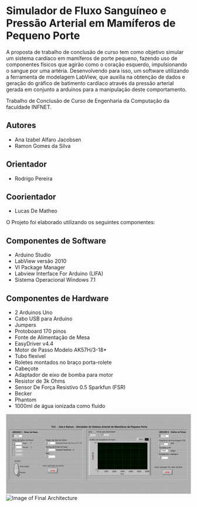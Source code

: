 # Simulador de Fluxo Sanguíneo e Pressão Arterial em Mamíferos de Pequeno Porte

A proposta de trabalho de conclusão de curso tem como objetivo simular um sistema cardíaco em mamíferos de porte pequeno, fazendo uso de componentes físicos que agirão como o coração esquerdo, impulsionando o sangue por uma artéria. Desenvolvendo para isso, um software utilizando a ferramenta de modelagem LabView, que auxilia na obtenção de dados e  geração do gráfico de batimento cardíaco através da pressão arterial gerada em conjunto a arduinos para a manipulação deste comportamento.

Trabalho de Conclusão de Curso de Engenharia da Computação da faculdade INFNET.

## Autores
* Ana Izabel Alfaro Jacobsen
* Ramon Gomes da Silva

## Orientador
* Rodrigo Pereira

## Coorientador
* Lucas De Matheo

O Projeto foi elaborado utilizando os seguintes componentes:

## Componentes de Software

* Arduino Studio
* LabView versão 2010
* VI Package Manager
* Labview Interface For Arduino (LIFA)
* Sistema Operacional Windows 7.1


## Componentes de Hardware

* 2 Arduinos Uno 
* Cabo USB para Arduino
* Jumpers
* Protoboard 170 pinos
* Fonte de Alimentação de Mesa 
* EasyDriver v4.4
* Motor de Passo Modelo AK57H/3-18*
* Tubo flexível
* Roletes montados no braço porta-rolete
* Cabeçote
* Adaptador de eixo de bomba para motor
* Resistor de 3k Ohms
* Sensor De Força Resistivo 0.5 Sparkfun (FSR)
* Becker
* Phantom
* 1000ml de água ionizada como fluido

![Image of Frontal Painel](/Imagens/TCC_PAINEL_FRONTAL_IDLE.png)
![Image of Final Architecture](/Imanges/TCC_ARQUITETURA_FINAL.PNG)













